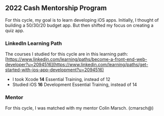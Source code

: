 ## 2022 Cash Mentorship Program
For this cycle, my goal is to learn developing iOS apps. Initially, I thought of building a 50/30/20 budget app. But then shifted my focus on creating a quiz app.

### LinkedIn Learning Path
The courses I studied for this cycle are in this learning path: [https://www.linkedin.com/learning/paths/become-a-front-end-web-developer?u=2094516](https://www.linkedin.com/learning/paths/get-started-with-ios-app-development?u=2094516)
- I took Xcode **14** Essential Training, instead of 12
- Studied iOS **16** Development Essential Training, instead of 14

### Mentor 
For this cycle, I was matched with my mentor Colin Marsch. (cmarsch@)
